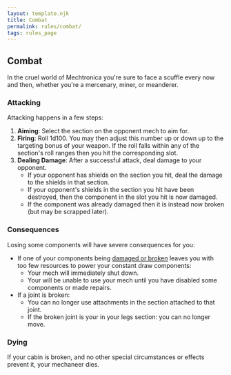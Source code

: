 ```yaml
---
layout: template.njk
title: Combat
permalink: rules/combat/
tags: rules_page
---
```

## Combat
In the cruel world of Mechtronica you're sure to face a scuffle every now and then, whether you're a mercenary, miner, or meanderer.

### Attacking
Attacking happens in a few steps:
1. **Aiming**: Select the section on the opponent mech to aim for.
2. **Firing**: Roll 1d100. You may then adjust this number up or down up to the targeting bonus of your weapon. If the roll falls within any of the section's roll ranges then you hit the corresponding slot.
3. **Dealing Damage**: After a successful attack, deal damage to your opponent.
    - If your opponent has shields on the section you hit, deal the damage to the shields in that section.
    - If your opponent's shields in the section you hit have been destroyed, then the component in the slot you hit is now damaged.
    - If the component was already damaged then it is instead now broken (but may be scrapped later).

<!-- TODO: Consider adding a section on how to record damage -->

### Consequences
Losing some components will have severe consequences for you:
- If one of your components being [damaged or broken]({{site_url}}/rules/component-states/) leaves you with too few resources to power your constant draw components:
    - Your mech will immediately shut down.
    - Your will be unable to use your mech until you have disabled some components or made repairs.
- If a joint is broken:
    - You can no longer use attachments in the section attached to that joint.
    - If the broken joint is your in your legs section: you can no longer move.

### Dying
If your cabin is broken, and no other special circumstances or effects prevent it, your mechaneer dies.